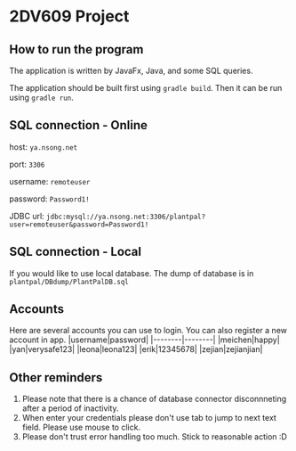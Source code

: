 # 2DV609 Project

## How to run the program
The application is written by JavaFx, Java, and some SQL queries.

The application should be built first using `gradle build`. Then it can be run using `gradle run`.


## SQL connection - Online

host: `ya.nsong.net`

port: `3306`

username: `remoteuser`

password: `Password1!`

JDBC url: `jdbc:mysql://ya.nsong.net:3306/plantpal?user=remoteuser&password=Password1!`


## SQL connection - Local
If you would like to use local database. The dump of database is in `plantpal/DBdump/PlantPalDB.sql`


## Accounts
Here are several accounts you can use to login. You can also register a new account in app.
|username|password|
|--------|--------|
|meichen|happy|
|yan|verysafe123|
|leona|leona123|
|erik|12345678|
|zejian|zejianjian|


## Other reminders
1. Please note that there is a chance of database connector disconnneting after a period of inactivity.
2. When enter your credentials please don't use tab to jump to next text field. Please use mouse to click.
3. Please don't trust error handling too much. Stick to reasonable action :D

